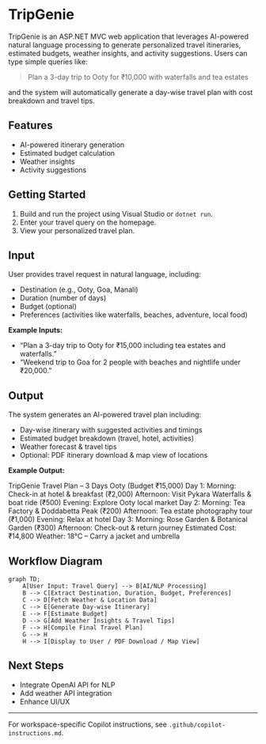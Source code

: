 # TripGenie

TripGenie is an ASP.NET MVC web application that leverages AI-powered natural language processing to generate personalized travel itineraries, estimated budgets, weather insights, and activity suggestions. Users can type simple queries like:

> Plan a 3-day trip to Ooty for ₹10,000 with waterfalls and tea estates

and the system will automatically generate a day-wise travel plan with cost breakdown and travel tips.

## Features
- AI-powered itinerary generation
- Estimated budget calculation
- Weather insights
- Activity suggestions

## Getting Started
1. Build and run the project using Visual Studio or `dotnet run`.
2. Enter your travel query on the homepage.
3. View your personalized travel plan.

## Input
User provides travel request in natural language, including:
- Destination (e.g., Ooty, Goa, Manali)
- Duration (number of days)
- Budget (optional)
- Preferences (activities like waterfalls, beaches, adventure, local food)

**Example Inputs:**
- “Plan a 3-day trip to Ooty for ₹15,000 including tea estates and waterfalls.”
- “Weekend trip to Goa for 2 people with beaches and nightlife under ₹20,000.”

## Output
The system generates an AI-powered travel plan including:
- Day-wise itinerary with suggested activities and timings
- Estimated budget breakdown (travel, hotel, activities)
- Weather forecast & travel tips
- Optional: PDF itinerary download & map view of locations

**Example Output:**

TripGenie Travel Plan – 3 Days Ooty (Budget ₹15,000)
Day 1:
  Morning: Check-in at hotel & breakfast (₹2,000)
  Afternoon: Visit Pykara Waterfalls & boat ride (₹500)
  Evening: Explore Ooty local market
Day 2:
  Morning: Tea Factory & Doddabetta Peak (₹200)
  Afternoon: Tea estate photography tour (₹1,000)
  Evening: Relax at hotel
Day 3:
  Morning: Rose Garden & Botanical Garden (₹300)
  Afternoon: Check-out & return journey
Estimated Cost: ₹14,800
Weather: 18°C – Carry a jacket and umbrella

## Workflow Diagram
```mermaid
graph TD;
    A[User Input: Travel Query] --> B[AI/NLP Processing]
    B --> C[Extract Destination, Duration, Budget, Preferences]
    C --> D[Fetch Weather & Location Data]
    C --> E[Generate Day-wise Itinerary]
    E --> F[Estimate Budget]
    D --> G[Add Weather Insights & Travel Tips]
    F --> H[Compile Final Travel Plan]
    G --> H
    H --> I[Display to User / PDF Download / Map View]
```

## Next Steps
- Integrate OpenAI API for NLP
- Add weather API integration
- Enhance UI/UX

---
For workspace-specific Copilot instructions, see `.github/copilot-instructions.md`.
